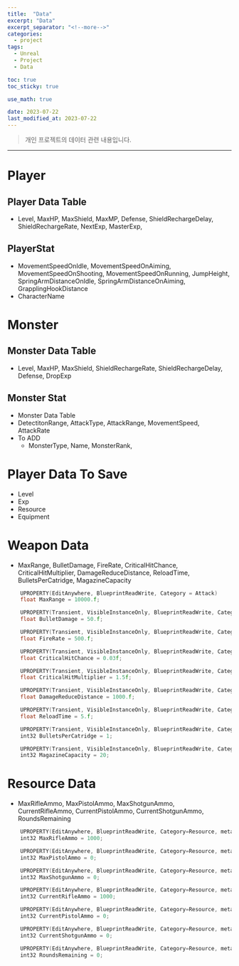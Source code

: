 ```yaml
---
title:  "Data"
excerpt: "Data"
excerpt_separator: "<!--more-->"
categories:
  - project
tags:
  - Unreal
  - Project
  - Data

toc: true
toc_sticky: true

use_math: true

date: 2023-07-22
last_modified_at: 2023-07-22
---
```

> 개인 프로젝트의 데이터 관련 내용입니다.  
---

# Player
## Player Data Table
- Level, MaxHP, MaxShield, MaxMP, Defense, ShieldRechargeDelay, ShieldRechargeRate, NextExp, MasterExp, 

## PlayerStat
- MovementSpeedOnIdle, MovementSpeedOnAiming, MovementSpeedOnShooting, MovementSpeedOnRunning, JumpHeight, SpringArmDistanceOnIdle, SpringArmDistanceOnAiming, GrapplingHookDistance
- CharacterName


# Monster

## Monster Data Table
- Level, MaxHP, MaxShield, ShieldRechargeRate, ShieldRechargeDelay, Defense, DropExp

## Monster Stat
- Monster Data Table
- DetectitonRange, AttackType, AttackRange, MovementSpeed, AttackRate
- To ADD
	- MonsterType, Name, MonsterRank,

# Player Data To Save
- Level
- Exp
- Resource
- Equipment

# Weapon Data
- MaxRange, BulletDamage, FireRate, CriticalHitChance, CriticalHitMultiplier, DamageReduceDistance, ReloadTime, BulletsPerCatridge, MagazineCapacity

```cpp
	UPROPERTY(EditAnywhere, BlueprintReadWrite, Category = Attack)
	float MaxRange = 10000.f;

	UPROPERTY(Transient, VisibleInstanceOnly, BlueprintReadWrite, Category = Attack)
	float BulletDamage = 50.f;

	UPROPERTY(Transient, VisibleInstanceOnly, BlueprintReadWrite, Category = Attack)
	float FireRate = 500.f;

	UPROPERTY(Transient, VisibleInstanceOnly, BlueprintReadWrite, Category = Attack)
	float CriticalHitChance = 0.03f;

	UPROPERTY(Transient, VisibleInstanceOnly, BlueprintReadWrite, Category = Attack)
	float CriticalHitMultiplier = 1.5f;

	UPROPERTY(Transient, VisibleInstanceOnly, BlueprintReadWrite, Category = Attack)
	float DamageReduceDistance = 1000.f;

	UPROPERTY(Transient, VisibleInstanceOnly, BlueprintReadWrite, Category = Attack)
	float ReloadTime = 5.f;

	UPROPERTY(Transient, VisibleInstanceOnly, BlueprintReadWrite, Category = Attack)
	int32 BulletsPerCatridge = 1;

	UPROPERTY(Transient, VisibleInstanceOnly, BlueprintReadWrite, Category = Attack)
	int32 MagazineCapacity = 20;
```

# Resource Data
- MaxRifleAmmo, MaxPistolAmmo, MaxShotgunAmmo, CurrentRifleAmmo, CurrentPistolAmmo, CurrentShotgunAmmo, RoundsRemaining

```cpp
	UPROPERTY(EditAnywhere, BlueprintReadWrite, Category=Resource, meta = (AllowPrivateAccess = "true"))
	int32 MaxRifleAmmo = 1000;

	UPROPERTY(EditAnywhere, BlueprintReadWrite, Category=Resource, meta = (AllowPrivateAccess = "true"))
	int32 MaxPistolAmmo = 0;

	UPROPERTY(EditAnywhere, BlueprintReadWrite, Category=Resource, meta = (AllowPrivateAccess = "true"))
	int32 MaxShotgunAmmo = 0;

	UPROPERTY(EditAnywhere, BlueprintReadWrite, Category=Resource, meta = (AllowPrivateAccess = "true"))
	int32 CurrentRifleAmmo = 1000;

	UPROPERTY(EditAnywhere, BlueprintReadWrite, Category=Resource, meta = (AllowPrivateAccess = "true"))
	int32 CurrentPistolAmmo = 0;

	UPROPERTY(EditAnywhere, BlueprintReadWrite, Category=Resource, meta = (AllowPrivateAccess = "true"))
	int32 CurrentShotgunAmmo = 0;

	UPROPERTY(EditAnywhere, BlueprintReadWrite, Category=Resource, meta = (AllowPrivateAccess = "true"))
	int32 RoundsRemaining = 0;
```